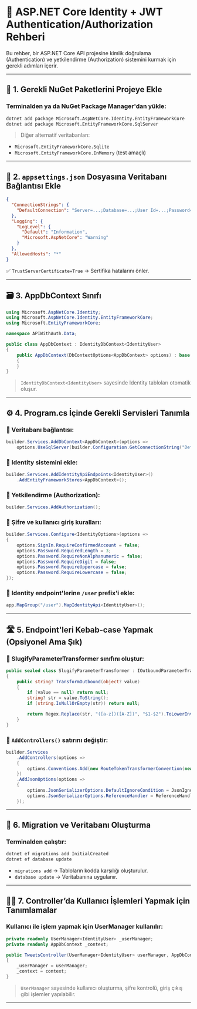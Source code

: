 # 🔐 ASP.NET Core Identity + JWT Authentication/Authorization Rehberi

Bu rehber, bir ASP.NET Core API projesine kimlik doğrulama (Authentication) ve yetkilendirme (Authorization) sistemini kurmak için gerekli adımları içerir.

---

## 🔧 1. Gerekli NuGet Paketlerini Projeye Ekle

### Terminalden ya da NuGet Package Manager'dan yükle:

```bash
dotnet add package Microsoft.AspNetCore.Identity.EntityFrameworkCore
dotnet add package Microsoft.EntityFrameworkCore.SqlServer
```

> Diğer alternatif veritabanları:
- `Microsoft.EntityFrameworkCore.Sqlite`
- `Microsoft.EntityFrameworkCore.InMemory` (test amaçlı)

---

## 🔗 2. `appsettings.json` Dosyasına Veritabanı Bağlantısı Ekle

```json
{
  "ConnectionStrings": {
    "DefaultConnection": "Server=...;Database=...;User Id=...;Password=...;TrustServerCertificate=True"
  },
  "Logging": {
    "LogLevel": {
      "Default": "Information",
      "Microsoft.AspNetCore": "Warning"
    }
  },
  "AllowedHosts": "*"
}
```

✅ `TrustServerCertificate=True` → Sertifika hatalarını önler.

---

## 🗃️ 3. AppDbContext Sınıfı

```csharp
using Microsoft.AspNetCore.Identity;
using Microsoft.AspNetCore.Identity.EntityFrameworkCore;
using Microsoft.EntityFrameworkCore;

namespace APIWithAuth.Data;

public class AppDbContext : IdentityDbContext<IdentityUser>
{
    public AppDbContext(DbContextOptions<AppDbContext> options) : base(options)
    {
    }
}
```

> `IdentityDbContext<IdentityUser>` sayesinde Identity tabloları otomatik oluşur.

---

## ⚙️ 4. Program.cs İçinde Gerekli Servisleri Tanımla

### 🔌 Veritabanı bağlantısı:

```csharp
builder.Services.AddDbContext<AppDbContext>(options =>
    options.UseSqlServer(builder.Configuration.GetConnectionString("DefaultConnection")));
```

### 👤 Identity sistemini ekle:

```csharp
builder.Services.AddIdentityApiEndpoints<IdentityUser>()
    .AddEntityFrameworkStores<AppDbContext>();
```

### 🔐 Yetkilendirme (Authorization):

```csharp
builder.Services.AddAuthorization();
```

### 🔑 Şifre ve kullanıcı giriş kuralları:

```csharp
builder.Services.Configure<IdentityOptions>(options =>
{
    options.SignIn.RequireConfirmedAccount = false;
    options.Password.RequiredLength = 3;
    options.Password.RequireNonAlphanumeric = false;
    options.Password.RequireDigit = false;
    options.Password.RequireUppercase = false;
    options.Password.RequireLowercase = false;
});
```

### 🧭 Identity endpoint'lerine `/user` prefix’i ekle:

```csharp
app.MapGroup("/user").MapIdentityApi<IdentityUser>();
```

---

## 🛣️ 5. Endpoint'leri Kebab-case Yapmak (Opsiyonel Ama Şık)

### 🔧 SlugifyParameterTransformer sınıfını oluştur:

```csharp
public sealed class SlugifyParameterTransformer : IOutboundParameterTransformer
{
    public string? TransformOutbound(object? value)
    {
        if (value == null) return null;
        string? str = value.ToString();
        if (string.IsNullOrEmpty(str)) return null;

        return Regex.Replace(str, "([a-z])([A-Z])", "$1-$2").ToLowerInvariant();
    }
}
```

### 🔧 `AddControllers()` satırını değiştir:

```csharp
builder.Services
    .AddControllers(options =>
    {
        options.Conventions.Add(new RouteTokenTransformerConvention(new SlugifyParameterTransformer()));
    })
    .AddJsonOptions(options =>
    {
        options.JsonSerializerOptions.DefaultIgnoreCondition = JsonIgnoreCondition.WhenWritingNull;
        options.JsonSerializerOptions.ReferenceHandler = ReferenceHandler.IgnoreCycles;
    });
```

---

## 🧱 6. Migration ve Veritabanı Oluşturma

### Terminalden çalıştır:

```bash
dotnet ef migrations add InitialCreated
dotnet ef database update
```

- `migrations add` → Tabloların kodda karşılığı oluşturulur.
- `database update` → Veritabanına uygulanır.

---

## 🧚‍♂️ 7. Controller’da Kullanıcı İşlemleri Yapmak için Tanımlamalar

### Kullanıcı ile işlem yapmak için UserManager kullanılır:

```csharp
private readonly UserManager<IdentityUser> _userManager;
private readonly AppDbContext _context;

public TweetsController(UserManager<IdentityUser> userManager, AppDbContext context)
{
    _userManager = userManager;
    _context = context;
}
```

> `UserManager` sayesinde kullanıcı oluşturma, şifre kontrolü, giriş çıkış gibi işlemler yapılabilir.

---

